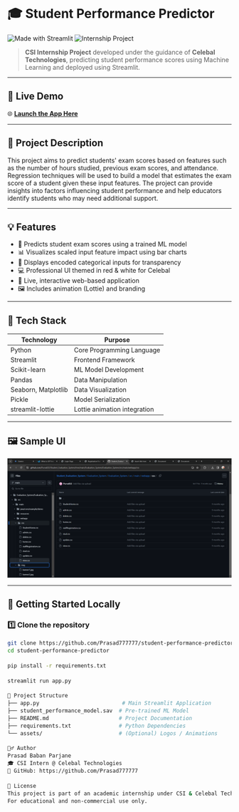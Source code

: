 # 🎓 Student Performance Predictor

![Made with Streamlit](https://img.shields.io/badge/Made%20with-Streamlit-red?style=flat-square)
![Internship Project](https://img.shields.io/badge/Internship-Celebal%20Technologies-white?style=flat-square&logo=github)

> **CSI Internship Project** developed under the guidance of **Celebal Technologies**, predicting student performance scores using Machine Learning and deployed using Streamlit.

---

## 🔗 Live Demo

🌐 **[Launch the App Here](https://finalproject-8g4mcqg2bu3yxmhjxheymd.streamlit.app/)**

---

## 📌 Project Description

This project aims to predict students' exam scores based on features such as the number of hours studied, previous exam scores, and attendance. Regression techniques will be used to build a model that estimates the exam score of a student given these input features. The project can provide insights into factors influencing student performance and help educators identify students who may need additional support.

---

## 💡 Features

- 🎯 Predicts student exam scores using a trained ML model
- 📊 Visualizes scaled input feature impact using bar charts
- 🧩 Displays encoded categorical inputs for transparency
- 💻 Professional UI themed in red & white for Celebal
- 🔄 Live, interactive web-based application
- 🖼️ Includes animation (Lottie) and branding

---

## 🧪 Tech Stack

| Technology      | Purpose                          |
|-----------------|----------------------------------|
| Python          | Core Programming Language        |
| Streamlit       | Frontend Framework               |
| Scikit-learn    | ML Model Development             |
| Pandas          | Data Manipulation                |
| Seaborn, Matplotlib | Data Visualization          |
| Pickle          | Model Serialization              |
| streamlit-lottie| Lottie animation integration     |

---

## 🖼️ Sample UI
![Student Performance Predictor UI](img1.png)

---

## 🚀 Getting Started Locally

### 1️⃣ Clone the repository

```bash
git clone https://github.com/Prasad777777/student-performance-predictor.git
cd student-performance-predictor

pip install -r requirements.txt

streamlit run app.py

📁 Project Structure
├── app.py                          # Main Streamlit Application
├── student_performance_model.sav  # Pre-trained ML Model
├── README.md                      # Project Documentation
├── requirements.txt               # Python Dependencies
└── assets/                        # (Optional) Logos / Animations

🙋‍♂️ Author
Prasad Baban Parjane
🎓 CSI Intern @ Celebal Technologies
🔗 GitHub: https://github.com/Prasad777777

📜 License
This project is part of an academic internship under CSI & Celebal Technologies.
For educational and non-commercial use only.
